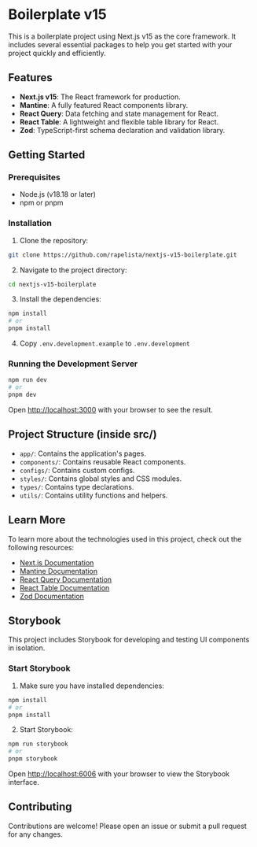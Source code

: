 # Boilerplate v15

This is a boilerplate project using Next.js v15 as the core framework. It
includes several essential packages to help you get started with your project
quickly and efficiently.

## Features

- **Next.js v15**: The React framework for production.
- **Mantine**: A fully featured React components library.
- **React Query**: Data fetching and state management for React.
- **React Table**: A lightweight and flexible table library for React.
- **Zod**: TypeScript-first schema declaration and validation library.

## Getting Started

### Prerequisites

- Node.js (v18.18 or later)
- npm or pnpm

### Installation

1. Clone the repository:

```bash
git clone https://github.com/rapelista/nextjs-v15-boilerplate.git
```

2. Navigate to the project directory:

```bash
cd nextjs-v15-boilerplate
```

3. Install the dependencies:

```bash
npm install
# or
pnpm install
```

4. Copy `.env.development.example` to `.env.development`

### Running the Development Server

```bash
npm run dev
# or
pnpm dev
```

Open [http://localhost:3000](http://localhost:3000) with your browser to see the
result.

## Project Structure (inside src/)

- `app/`: Contains the application's pages.
- `components/`: Contains reusable React components.
- `configs/`: Contains custom configs.
- `styles/`: Contains global styles and CSS modules.
- `types/`: Contains type declarations.
- `utils/`: Contains utility functions and helpers.

## Learn More

To learn more about the technologies used in this project, check out the
following resources:

- [Next.js Documentation](https://nextjs.org/docs)
- [Mantine Documentation](https://mantine.dev/getting-started/)
- [React Query Documentation](https://tanstack.com/query/latest/docs/framework/react/overview)
- [React Table Documentation](https://tanstack.com/table/latest/docs/overview)
- [Zod Documentation](https://zod.dev/)

## Storybook

This project includes Storybook for developing and testing UI components in
isolation.

### Start Storybook

1. Make sure you have installed dependencies:

```bash
npm install
# or
pnpm install
```

2. Start Storybook:

```bash
npm run storybook
# or
pnpm storybook
```

Open [http://localhost:6006](http://localhost:6006) with your browser to view
the Storybook interface.

## Contributing

Contributions are welcome! Please open an issue or submit a pull request for any
changes.
